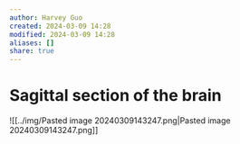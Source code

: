 ```yaml
---
author: Harvey Guo
created: 2024-03-09 14:28
modified: 2024-03-09 14:28
aliases: []
share: true
---
```

# Sagittal section of the brain
![[../img/Pasted image 20240309143247.png|Pasted image 20240309143247.png]]
